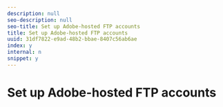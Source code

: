 ```yaml
---
description: null
seo-description: null
seo-title: Set up Adobe-hosted FTP accounts
title: Set up Adobe-hosted FTP accounts
uuid: 31df7822-e9ad-48b2-bbae-8407c56ab6ae
index: y
internal: n
snippet: y
---
```


# Set up Adobe-hosted FTP accounts

